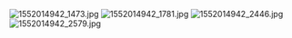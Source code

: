 ![1552014942_1473.jpg](https://wx2.sbimg.cn/2020/06/08/1552014942_1473.jpg)
![1552014942_1781.jpg](https://wx2.sbimg.cn/2020/06/08/1552014942_1781.jpg)
![1552014942_2446.jpg](https://wx2.sbimg.cn/2020/06/08/1552014942_2446.jpg)
![1552014942_2579.jpg](https://wx2.sbimg.cn/2020/06/08/1552014942_2579.jpg)